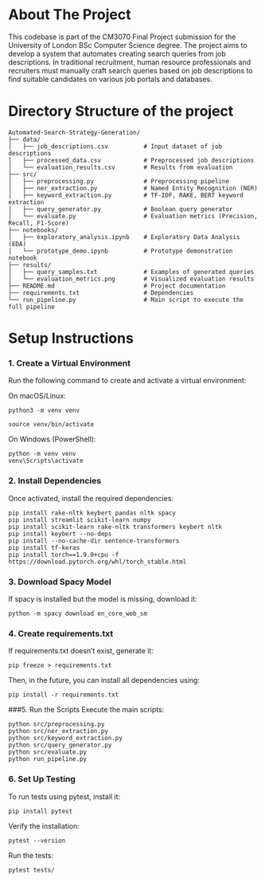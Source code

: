 # About The Project

This codebase is part of the CM3070 Final Project submission for the University of London BSc Computer Science degree. The project aims to develop a system that automates creating search queries from job descriptions. In traditional recruitment, human resource professionals and recruiters must manually craft search queries based on job descriptions to find suitable candidates on various job portals and databases.

# Directory Structure of the project
```
Automated-Search-Strategy-Generation/
├── data/
│   ├── job_descriptions.csv          # Input dataset of job descriptions
│   ├── processed_data.csv            # Preprocessed job descriptions
│   └── evaluation_results.csv        # Results from evaluation
├── src/
│   ├── preprocessing.py              # Preprocessing pipeline
│   ├── ner_extraction.py             # Named Entity Recognition (NER)
│   ├── keyword_extraction.py         # TF-IDF, RAKE, BERT keyword extraction
│   ├── query_generator.py            # Boolean query generator
│   └── evaluate.py                   # Evaluation metrics (Precision, Recall, F1-Score)
├── notebooks/
│   ├── exploratory_analysis.ipynb    # Exploratory Data Analysis (EDA)
│   └── prototype_demo.ipynb          # Prototype demonstration notebook
├── results/
│   ├── query_samples.txt             # Examples of generated queries
│   └── evaluation_metrics.png        # Visualized evaluation results
├── README.md                         # Project documentation
├── requirements.txt                  # Dependencies
└── run_pipeline.py                   # Main script to execute the full pipeline
```

# Setup Instructions

### 1. Create a Virtual Environment
Run the following command to create and activate a virtual environment:

On macOS/Linux:
````
python3 -m venv venv

source venv/bin/activate
````

On Windows (PowerShell):
````
python -m venv venv
venv\Scripts\activate
````

### 2. Install Dependencies
Once activated, install the required dependencies:

````
pip install rake-nltk keybert pandas nltk spacy
pip install streamlit scikit-learn numpy
pip install scikit-learn rake-nltk transformers keybert nltk
pip install keybert --no-deps
pip install --no-cache-dir sentence-transformers
pip install tf-keras
pip install torch==1.9.0+cpu -f https://download.pytorch.org/whl/torch_stable.html
````

### 3. Download Spacy Model

If spacy is installed but the model is missing, download it:
````
python -m spacy download en_core_web_sm
````

### 4. Create requirements.txt
If requirements.txt doesn’t exist, generate it:
````
pip freeze > requirements.txt
````
Then, in the future, you can install all dependencies using:
````
pip install -r requirements.txt
````

###5. Run the Scripts
Execute the main scripts:
````
python src/preprocessing.py
python src/ner_extraction.py
python src/keyword_extraction.py
python src/query_generator.py
python src/evaluate.py
python run_pipeline.py
````

### 6. Set Up Testing
To run tests using pytest, install it:
````
pip install pytest
````
Verify the installation:
````
pytest --version
````
Run the tests:
````
pytest tests/
````
